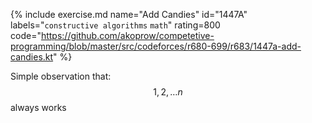 {% include exercise.md name="Add Candies" id="1447A" labels="`constructive algorithms` `math`" rating=800
  code="https://github.com/akoprow/competetive-programming/blob/master/src/codeforces/r680-699/r683/1447a-add-candies.kt" %}

Simple observation that: $$1, 2, \ldots n$$ always works
